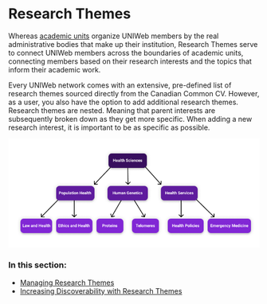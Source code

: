 # Research Themes

Whereas [academic units](../../uniweb-accounts/academic-units/) organize UNIWeb members by the real administrative bodies that make up their institution, Research Themes serve to connect UNIWeb members across the boundaries of academic units, connecting members based on their research interests and the topics that inform their academic work. 

Every UNIWeb network comes with an extensive, pre-defined list of research themes sourced directly from the Canadian Common CV. However, as a user, you also have the option to add additional research themes. Research themes are nested. Meaning that parent interests are subsequently broken down as they get more specific. When adding a new research interest, it is important to be as specific as possible.

![](../../.gitbook/assets/frame-2.1.png)

### In this section:

* [Managing Research Themes](managing-research-themes.md)
* [Increasing Discoverability with Research Themes](increasing-discoverability-with-research-themes.md)

